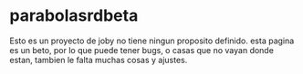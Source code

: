 # parabolasrdbeta

Esto es un proyecto de joby no tiene ningun proposito definido. esta pagina es un beto, por lo que puede tener bugs, o casas que no vayan donde estan, tambien le falta muchas cosas y ajustes.
